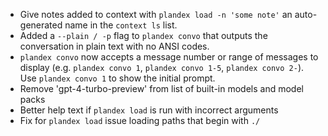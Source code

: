 - Give notes added to context with `plandex load -n 'some note'` an auto-generated name in the `context ls` list.
- Added a `--plain / -p` flag to `plandex convo` that outputs the conversation in plain text with no ANSI codes.
- `plandex convo` now accepts a message number or range of messages to display (e.g. `plandex convo 1`, `plandex convo 1-5`, `plandex convo 2-`). Use `plandex convo 1` to show the initial prompt.
- Remove 'gpt-4-turbo-preview' from list of built-in models and model packs
- Better help text if `plandex load` is run with incorrect arguments
- Fix for `plandex load` issue loading paths that begin with `./`
